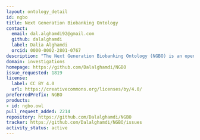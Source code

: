 ```yaml
---
layout: ontology_detail
id: ngbo
title: Next Generation Biobanking Ontology
contact:
  email: dal.alghamdi92@gmail.com
  github: dalalghamdi
  label: Dalia Alghamdi
  orcid: 0000-0002-2801-0767
description: "The Next Generation Biobanking Ontology (NGBO) is an open application ontology representing contextual data about omics digital assets in biobank. The ontology focuses on capturing the information about three main activities: wet bench analysis used to generate omics data, bioinformatics analysis used to analyze and interpret data, and data management."
domain: investigations
homepage: https://github.com/Dalalghamdi/NGBO
issue_requested: 1819
license:
  label: CC BY 4.0
  url: https://creativecommons.org/licenses/by/4.0/
preferredPrefix: NGBO
products:
- id: ngbo.owl
pull_request_added: 2214
repository: https://github.com/Dalalghamdi/NGBO
tracker: https://github.com/Dalalghamdi/NGBO/issues
activity_status: active
---
```


        
        
